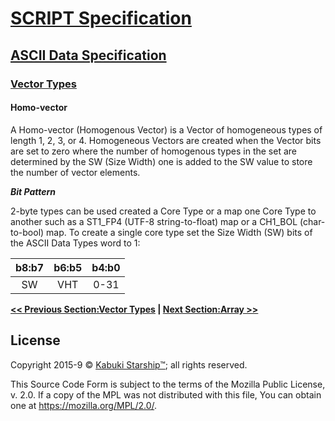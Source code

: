 # [SCRIPT Specification](../../)

## [ASCII Data Specification](../)

### [Vector Types](./)

#### Homo-vector

A Homo-vector (Homogenous Vector) is a Vector of homogeneous types of length 1, 2, 3, or 4. Homogeneous Vectors are created when the Vector bits are set to zero where the number of homogenous types in the set are determined by the SW (Size Width) one is added to the SW value to store the number of vector elements.

***Bit Pattern***

2-byte types can be used created a Core Type or a map one Core Type to another such as a ST1_FP4 (UTF-8 string-to-float) map or a CH1_BOL (char-to-bool) map. To create a single core type set the Size Width (SW) bits of the ASCII Data Types word to 1:

| b8:b7 | b6:b5  | b4:b0 |
|:-----:|:------:|:-----:|
|  SW   |  VHT   |  0-31 |

**[<< Previous Section:Vector Types](./) | [Next Section:Array >>](./array)**

## License

Copyright 2015-9 © [Kabuki Starship™](https://kabukistarship.com); all rights reserved.

This Source Code Form is subject to the terms of the Mozilla Public License, v. 2.0. If a copy of the MPL was not distributed with this file, You can obtain one at <https://mozilla.org/MPL/2.0/>.
